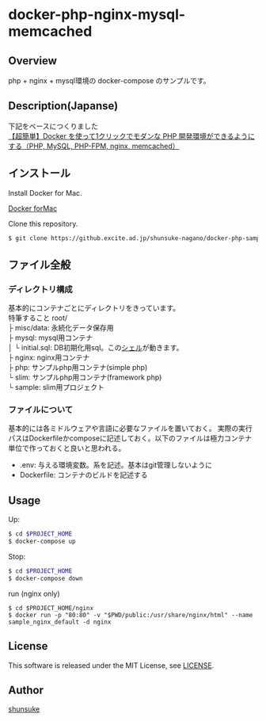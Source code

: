 docker-php-nginx-mysql-memcached
====

## Overview

php + nginx + mysql環境の docker-compose のサンプルです。

## Description(Japanse)

下記をベースにつくりました  
[【超簡単】Docker を使って1クリックでモダンな PHP 開発環境ができるようにする（PHP, MySQL, PHP-FPM, nginx, memcached）](http://koni.hateblo.jp/entry/2017/01/28/150522)



## インストール

Install Docker for Mac.

[Docker forMac](https://docs.docker.com/docker-for-mac/)

Clone this repository.

```bash
$ git clone https://github.excite.ad.jp/shunsuke-nagano/docker-php-sample
```

## ファイル全般
### ディレクトリ構成
基本的にコンテナごとにディレクトリをきっています。  
特筆すること
root/  
    ├ misc/data: 永続化データ保存用  
    ├ mysql: mysql用コンテナ  
    │  └ initial.sql:  DB初期化用sql。この[シェル](https://github.com/docker-library/mysql/blob/master/5.7/docker-entrypoint.sh)が動きます。  
    ├ nginx: nginx用コンテナ  
    ├ php:   サンプルphp用コンテナ(simple php)  
    └ slim:   サンプルphp用コンテナ(framework php)  
       └ sample:  slim用プロジェクト  
### ファイルについて
基本的には各ミドルウェアや言語に必要なファイルを置いておく。
実際の実行パスはDockerfileかcomposeに記述しておく。以下のファイルは極力コンテナ単位で作っておくと良いと思われる。
* .env:  与える環境変数。系を記述。基本はgit管理しないように
* Dockerfile:  コンテナのビルドを記述する


## Usage

Up:

```bash
$ cd $PROJECT_HOME
$ docker-compose up
```

Stop:

```bash
$ cd $PROJECT_HOME
$ docker-compose down
```

run (nginx only)
```
$ cd $PROJECT_HOME/nginx
$ docker run -p "80:80" -v "$PWD/public:/usr/share/nginx/html" --name sample_nginx_default -d nginx
```


## License

This software is released under the MIT License, see [LICENSE](https://github.com/koni/docker-php-nginx-mysql-memcached/blob/master/LICENSE).

## Author

[shunsuke](https://github.excite.ad.jp/shunsuke-nagano/)
